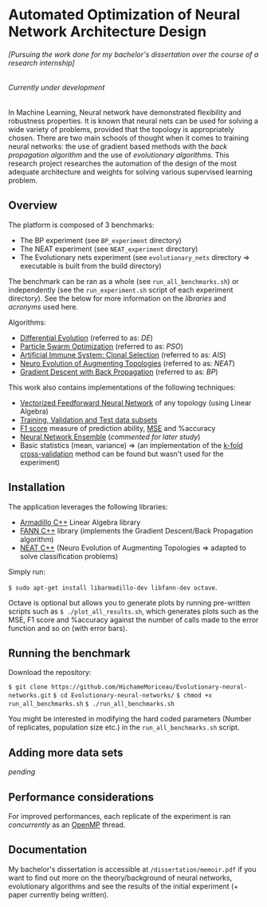 # Automated Optimization of Neural Network Architecture Design 
###### [Pursuing the work done for my bachelor's dissertation over the course of a research internship]
###### *Currently under development*

In Machine Learning, Neural network have demonstrated flexibility and robustness properties. It is known that neural nets can be used for solving a wide variety of problems, provided that the topology is appropriately chosen. There are two main schools of thought when it comes to training neural networks: the use of gradient based methods with the *back propagation algorithm* and the use of *evolutionary algorithms*. This research project researches the automation of the design of the most adequate architecture and weights for solving various supervised learning problem.

## Overview
The platform is composed of 3 benchmarks:
 - The BP experiment (see `BP_experiment` directory)
 - The NEAT experiment (see `NEAT_experiment` directory)
 - The Evolutionary nets experiment (see `evolutionary_nets` directory => executable is built from the build directory)

The benchmark can be ran as a whole (see `run_all_benchmarks.sh`) or independently (see the `run_experiment.sh` script of each experiment directory). See the below for more information on the *libraries* and *acronyms* used here.

Algorithms:
 - [Differential Evolution](https://en.wikipedia.org/wiki/Differential_evolution) (referred to as: *DE*)
 - [Particle Swarm Optimization](https://en.wikipedia.org/wiki/Particle_swarm_optimization) (referred to as: *PSO*)
 - [Artificial Immune System: Clonal Selection](https://en.wikipedia.org/wiki/Artificial_immune_system) (referred to as: *AIS*)
 - [Neuro Evolution of Augmenting Topologies](http://nn.cs.utexas.edu/?neat-c) (referred to as: *NEAT*)
 - [Gradient Descent with Back Propagation](http://neuralnetworksanddeeplearning.com/chap2.html) (referred to as: *BP*)

This work also contains implementations of the following techniques:
 - [Vectorized Feedforward Neural Network](https://en.wikipedia.org/wiki/Feedforward_neural_network) of any topology (using Linear Algebra)
 - [Training, Validation and Test data subsets](https://class.coursera.org/ml-005/lecture/61)
 - [F1 score](https://en.wikipedia.org/wiki/F1_score) measure of prediction ability, [MSE](https://en.wikipedia.org/wiki/Mean_squared_error) and %accuracy
 - [Neural Network Ensemble](http://www.sciencedirect.com/science/article/pii/S000437020200190X) (*commented for later study*)
 - Basic statistics (mean, variance) => (an implementation of the [k-fold cross-validation](https://en.wikipedia.org/wiki/Cross-validation_(statistics)) method can be found but wasn't used for the experiment)

## Installation
The application leverages the following libraries:

 - [Armadillo C++](http://arma.sourceforge.net/) Linear Algebra library 
 - [FANN C++](http://leenissen.dk/fann/wp/) library (implements the Gradient Descent/Back Propagation algorithm)
 - [NEAT C++](http://nn.cs.utexas.edu/?neat-c) (Neuro Evolution of Augmenting Topologies => adapted to solve classification problems)

Simply run:

`$ sudo apt-get install libarmadillo-dev libfann-dev octave`. 

Octave is optional but allows you to generate plots by running pre-written scripts such as `$ ./plot_all_results.sh`, which generates plots such as the MSE, F1 score and %accuracy against the number of calls made to the error function and so on (with error bars).

## Running the benchmark

Download the repository:

`$ git clone https://github.com/HichameMoriceau/Evolutionary-neural-networks.git`
`$ cd Evolutionary-neural-networks/`
`$ chmod +x run_all_benchmarks.sh`
`$ ./run_all_benchmarks.sh`

You might be interested in modifying the hard coded parameters (Number of replicates, population size etc.) in the `run_all_benchmarks.sh` script.

## Adding more data sets

*pending*

## Performance considerations
For improved performances, each replicate of the experiment is ran *concurrently* as an [OpenMP](http://openmp.org/wp/) thread.

## Documentation

My bachelor's dissertation is accessible at `/dissertation/memoir.pdf` if you want to find out more on the theory/background of neural networks, evolutionary algorithms and see the results of the initial experiment (+ paper currently being written).